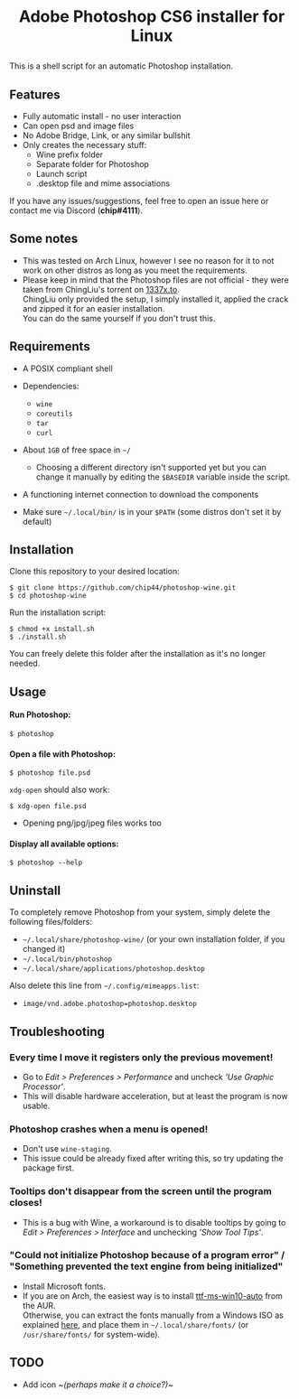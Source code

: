 # <p align="center">Adobe Photoshop CS6 installer for Linux</p>

This is a shell script for an automatic Photoshop installation.



## Features

- Fully automatic install - no user interaction
- Can open psd and image files
- No Adobe Bridge, Link, or any similar bullshit
- Only creates the necessary stuff:
    - Wine prefix folder
    - Separate folder for Photoshop
    - Launch script
    - .desktop file and mime associations

If you have any issues/suggestions, feel free to open an issue here or contact me via Discord (**chip#4111**).



## Some notes
- This was tested on Arch Linux, however I see no reason for it to not work on other distros as long as you meet the requirements.
- Please keep in mind that the Photoshop files are not official - they were taken from ChingLiu's torrent on [1337x.to](https://1337x.to).\
  ChingLiu only provided the setup, I simply installed it, applied the crack and zipped it for an easier installation.\
  You can do the same yourself if you don't trust this.



## Requirements

- A POSIX compliant shell

- Dependencies:
    - `wine`
    - `coreutils`
    - `tar`
    - `curl`

-  About `1GB` of free space in `~/`
    - Choosing a different directory isn't supported yet but you can change it manually by editing the `$BASEDIR` variable inside the script.

- A functioning internet connection to download the components

- Make sure `~/.local/bin/` is in your `$PATH` (some distros don't set it by default)



## Installation

Clone this repository to your desired location:
```
$ git clone https://github.com/chip44/photoshop-wine.git
$ cd photoshop-wine
```

Run the installation script:
```
$ chmod +x install.sh
$ ./install.sh
```

You can freely delete this folder after the installation as it's no longer needed.



## Usage

#### Run Photoshop:
```
$ photoshop
```

#### Open a file with Photoshop:
```
$ photoshop file.psd
```
`xdg-open` should also work:
```
$ xdg-open file.psd
```
- Opening png/jpg/jpeg files works too

#### Display all available options:
```
$ photoshop --help
```



## Uninstall

To completely remove Photoshop from your system, simply delete the following files/folders:
- `~/.local/share/photoshop-wine/` (or your own installation folder, if you changed it)
- `~/.local/bin/photoshop`
- `~/.local/share/applications/photoshop.desktop`

Also delete this line from `~/.config/mimeapps.list`:
- `image/vnd.adobe.photoshop=photoshop.desktop`



## Troubleshooting

### Every time I move it registers only the previous movement!
- Go to *Edit > Preferences > Performance* and uncheck *'Use Graphic Processor'*.
- This will disable hardware acceleration, but at least the program is now usable.

### Photoshop crashes when a menu is opened!
- Don't use `wine-staging`.
- This issue could be already fixed after writing this, so try updating the package first.

### Tooltips don't disappear from the screen until the program closes!
- This is a bug with Wine, a workaround is to disable tooltips by going to *Edit > Preferences > Interface* and unchecking *'Show Tool Tips'*.

### "Could not initialize Photoshop because of a program error" / "Something prevented the text engine from being initialized"
- Install Microsoft fonts.
- If you are on Arch, the easiest way is to install [ttf-ms-win10-auto](https://aur.archlinux.org/packages/ttf-ms-win10-auto) from the AUR.\
  Otherwise, you can extract the fonts manually from a Windows ISO as explained [here](https://wiki.archlinux.org/title/Microsoft_fonts#Extracting_fonts_from_a_Windows_ISO), and place them in `~/.local/share/fonts/` (or `/usr/share/fonts/` for system-wide).



## TODO

- Add icon ~*(perhaps make it a choice?)*~

